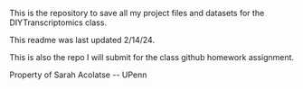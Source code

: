 This is the repository to save all my project files and datasets for the DIYTranscriptomics class. 

This readme was last updated 2/14/24.

This is also the repo I will submit for the class github homework assignment.

Property of Sarah Acolatse -- UPenn